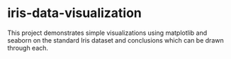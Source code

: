 # iris-data-visualization
This project demonstrates simple visualizations using matplotlib and seaborn on the standard Iris dataset and conclusions which can be drawn through each.
